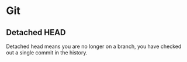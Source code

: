 # Git

## Detached HEAD

Detached head means you are no longer on a branch, you have checked out a single
commit in the history.